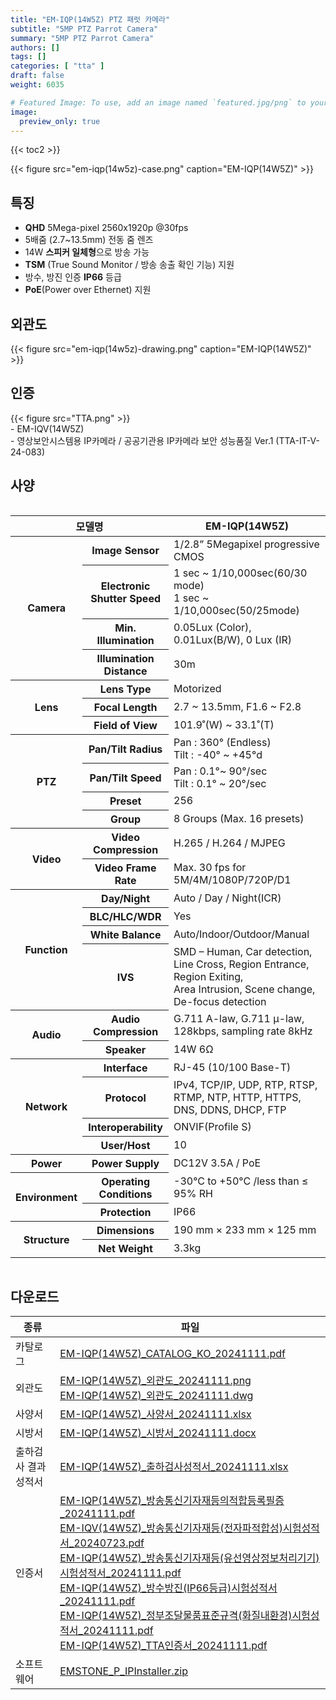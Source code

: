 ```yaml
---
title: "EM-IQP(14W5Z) PTZ 패럿 카메라"
subtitle: "5MP PTZ Parrot Camera"
summary: "5MP PTZ Parrot Camera"
authors: []
tags: []
categories: [ "tta" ]
draft: false
weight: 6035

# Featured Image: To use, add an image named `featured.jpg/png` to your page's folder.
image:
  preview_only: true
---
```


{{< toc2 >}}

<div class="container">
<div class="row justify-content-center align-items-center">
<div class="col-sm-8">

{{< figure src="em-iqp(14w5z)-case.png" caption="EM-IQP(14W5Z)" >}}

</div>
</div>
</div>

<div class="container">
<div class="row justify-content-center">
<div class="col-sm-8 pl-0">

## 특징

- **QHD** 5Mega-pixel 2560x1920p @30fps
- 5배줌 (2.7~13.5mm) 전동 줌 렌즈
- 14W **스피커 일체형**으로 방송 가능
- **TSM** (True Sound Monitor / 방송 송출 확인 기능) 지원
- 방수, 방진 인증 **IP66** 등급
- **PoE**(Power over Ethernet) 지원

</div>
<div class="col-sm-4 pl-0">

## 외관도

{{< figure src="em-iqp(14w5z)-drawing.png" caption="EM-IQP(14W5Z)" >}}

</div>
</div>
</div>

## 인증
<div class="container">
<div class="row align-items-top">
<div class="col-sm-1">
{{< figure src="TTA.png" >}} 
</div>
<div class="col-sm-11">
- EM-IQV(14W5Z)<br>
- 영상보안시스템용 IP카메라 / 공공기관용 IP카메라 보안 성능품질 Ver.1 (TTA-IT-V-24-083)
</div>
</div>
</div>


## 사양

<div style="overflow-x: auto">
<table class="spec">
<thead>
<tr>
<th colspan="2">모델명</th>
<th>EM-IQP(14W5Z)</th>
</tr>
</thead>
<tbody>
<tr>
<th rowspan="4">Camera</th>
<th>Image Sensor</th>
<td>1/2.8” 5Megapixel progressive CMOS</td>
</tr>
<tr>
<th>Electronic<br>Shutter Speed</th>
<td>1 sec ~ 1/10,000sec(60/30 mode)<br>1 sec ~ 1/10,000sec(50/25mode)</td>
</tr>
<tr>
<th>Min. Illumination</th>
<td>0.05Lux (Color), 0.01Lux(B/W), 0 Lux (IR)</td>
</tr>
<tr>
<th>Illumination Distance</th>
<td>30m</td>
</tr>
<tr>
<th rowspan="3">Lens</th>
<th>Lens Type</th>
<td>Motorized</td>
</tr>
<tr>
<th>Focal Length</th>
<td>2.7 ~ 13.5mm, F1.6 ~ F2.8</td>
</tr>
<tr>
<th>Field of View</th>
<td>101.9˚(W) ~ 33.1˚(T)</td>
</tr>
<th rowspan="4">PTZ</th>
<th>Pan/Tilt Radius</th>
<td>Pan : 360° (Endless) <br> Tilt : -40° ~ +45°d</td>
</tr>
<tr>
<th>Pan/Tilt Speed</th>
<td>Pan : 0.1°~ 90°/sec <br> Tilt : 0.1° ~ 20°/sec</td>
</tr>
<tr>
<th>Preset</th>
<td>256</td>
</tr>
<tr>
<th>Group</th>
<td>8 Groups (Max. 16 presets)</td>
</tr>
<tr>
<th rowspan="2">Video</th>
<th>Video Compression</th>
<td>H.265 / H.264 / MJPEG</td>
</tr>
<tr>
<th>Video Frame Rate</th>
<td>Max. 30 fps for 5M/4M/1080P/720P/D1</td>
</tr>
<tr>
<th rowspan="4">Function</th>
<th>Day/Night</th>
<td>Auto / Day / Night(ICR)</td>
</tr>
<tr>
<th>BLC/HLC/WDR</th>
<td>Yes</td>
</tr>
<tr>
<th>White Balance</th>
<td>Auto/Indoor/Outdoor/Manual</td>
</tr>
<tr>
<th>IVS</th>
<td>SMD – Human, Car detection, Line Cross, Region Entrance, Region Exiting,<br> Area Intrusion, Scene change, De-focus detection</td>
</tr>
<tr>
<th rowspan="2">Audio</th>
<th>Audio Compression</th>
<td>G.711 A-law, G.711 μ-law, 128kbps, sampling rate 8kHz</td>
</tr>
<tr>
<th>Speaker</th>
<td>14W 6Ω</td>
</tr>
<tr>
<th rowspan="4">Network</th>
<th>Interface</th>
<td>RJ-45 (10/100 Base-T)</td>
</tr>
<tr>
<th>Protocol</th>
<td>IPv4, TCP/IP, UDP, RTP, RTSP, RTMP, NTP, HTTP, HTTPS, DNS, DDNS, DHCP, FTP</td>
</tr>
<tr>
<th>Interoperability</th>
<td>ONVIF(Profile S)</td>
</tr>
<tr>
<th>User/Host</th>
<td>10</td>
</tr>
<tr>
<th rowspan>Power</th>
<th>Power Supply</th>
<td>DC12V 3.5A / PoE</td>
</tr>
<tr>
<th rowspan="2">Environment</th>
<th>Operating Conditions</th>
<td>-30°C to +50°C /less than ≤ 95% RH</td>
</tr>
<tr>
<th>Protection</th>
<td>IP66</td>
</tr>
<tr>
<th rowspan="2">Structure</th>
<th>Dimensions</th>
<td>190 mm × 233 mm × 125 mm</td>
</tr>
<tr>
<th>Net Weight</th>
<td>3.3kg</td>
</tr>

</tbody>
</table>
</div>

## 다운로드

종류 | 파일
---- | ----
카탈로그 | [EM-IQP(14W5Z)_CATALOG_KO_20241111.pdf](https://www.emstone.com/data/sales/ko/EM-IQP(14W5Z)_CATALOG_KO_20241111.pdf)
외관도 | [EM-IQP(14W5Z)_외관도_20241111.png](https://www.emstone.com/data/sales/ko/EM-IQP(14W5Z)_외관도_20241111.png)<br>[EM-IQP(14W5Z)_외관도_20241111.dwg](https://www.emstone.com/data/sales/ko/EM-IQP(14W5Z)_외관도_20241111.dwg)
사양서 | [EM-IQP(14W5Z)_사양서_20241111.xlsx](https://www.emstone.com/data/sales/ko/EM-IQP(14W5Z)_사양서_20241111.xlsx)
시방서 | [EM-IQP(14W5Z)_시방서_20241111.docx](https://www.emstone.com/data/sales/ko/EM-IQP(14W5Z)_시방서_20241111.docx)
출하검사 결과 성적서 | [EM-IQP(14W5Z)_출하검사성적서_20241111.xlsx](https://www.emstone.com/data/sales/ko/EM-IQP(14W5Z)_출하검사성적서_20241111.xlsx)
인증서 | [EM-IQP(14W5Z)_방송통신기자재등의적합등록필증_20241111.pdf](https://www.emstone.com/data/sales/ko/EM-IQP(14W5Z)_방송통신기자재등의적합등록필증_20241111.pdf)<br>[EM-IQV(14W5Z)_방송통신기자재등(전자파적합성)시험성적서_20240723.pdf](https://www.emstone.com/data/sales/ko/EM-IQV(14W5Z)_방송통신기자재등(전자파적합성)시험성적서_20240723.pdf)<br>[EM-IQP(14W5Z)_방송통신기자재등(유선영상정보처리기기)시험성적서_20241111.pdf](https://www.emstone.com/data/sales/ko/EM-IQP(14W5Z)_방송통신기자재등(유선영상정보처리기기)시험성적서_20241111.pdf)<br>[EM-IQP(14W5Z)_방수방진(IP66등급)시험성적서_20241111.pdf](https://www.emstone.com/data/sales/ko/EM-IQP(14W5Z)_방수방진(IP66등급)시험성적서_20241111.pdf)<br>[EM-IQP(14W5Z)_정부조달물품표준규격(화질내환경)시험성적서_20241111.pdf](https://www.emstone.com/data/sales/ko/EM-IQP(14W5Z)_정부조달물품표준규격(화질내환경)시험성적서_20241111.pdf)<br>[EM-IQP(14W5Z)_TTA인증서_20241111.pdf](https://www.emstone.com/data/sales/ko/EM-IQP(14W5Z)_TTA인증서_20241111.pdf)
소프트웨어 | [EMSTONE_P_IPInstaller.zip](https://www.emstone.com/data/sales/ko/EMSTONE_P_IPInstaller.zip)

